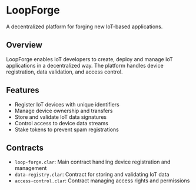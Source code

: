 # LoopForge
A decentralized platform for forging new IoT-based applications.

## Overview
LoopForge enables IoT developers to create, deploy and manage IoT applications in a decentralized way. The platform handles device registration, data validation, and access control.

## Features
- Register IoT devices with unique identifiers
- Manage device ownership and transfers
- Store and validate IoT data signatures
- Control access to device data streams
- Stake tokens to prevent spam registrations

## Contracts
- `loop-forge.clar`: Main contract handling device registration and management
- `data-registry.clar`: Contract for storing and validating IoT data
- `access-control.clar`: Contract managing access rights and permissions
